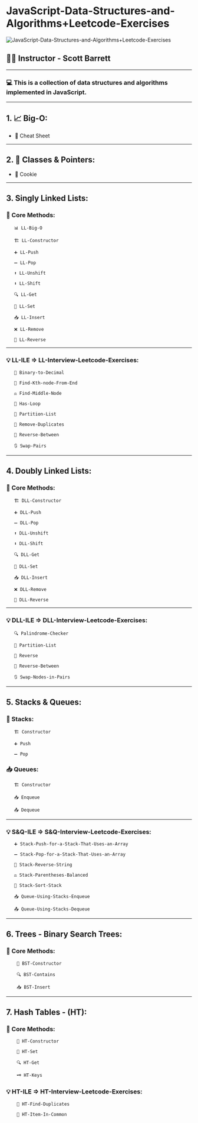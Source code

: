 ﻿# JavaScript-Data-Structures-and-Algorithms+Leetcode-Exercises

![JavaScript-Data-Structures-and-Algorithms+Leetcode-Exercises](https://img-c.udemycdn.com/course/750x422/3406816_0ea7_10.jpg)

## 👨‍🏫 Instructor - Scott Barrett

---

### 💻 This is a collection of data structures and algorithms implemented in JavaScript.

---

## 1. 📈 Big-O:

- 📄 Cheat Sheet

---

## 2. 🧱 Classes & Pointers:

- 🍪 Cookie

---

## 3. Singly Linked Lists:

### 📘 Core Methods:

       📊 LL-Big-O

       🏗️ LL-Constructor

       ➕ LL-Push

       ➖ LL-Pop

       ⬆️ LL-Unshift

       ⬇️ LL-Shift

       🔍 LL-Get

       📝 LL-Set

       📥 LL-Insert

       ❌ LL-Remove

       🔁 LL-Reverse


---

### 💡 LL-ILE => LL-Interview-Leetcode-Exercises:

       🔢 Binary-to-Decimal

       🎯 Find-Kth-node-From-End

       ⚖️ Find-Middle-Node

       🔁 Has-Loop

       🧩 Partition-List

       🚫 Remove-Duplicates

       🔄 Reverse-Between

       🔃 Swap-Pairs

---

## 4. Doubly Linked Lists:

### 📘 Core Methods:

       🏗️ DLL-Constructor

       ➕ DLL-Push

       ➖ DLL-Pop

       ⬆️ DLL-Unshift

       ⬇️ DLL-Shift

       🔍 DLL-Get

       📝 DLL-Set

       📥 DLL-Insert

       ❌ DLL-Remove

       🔁 DLL-Reverse

---

### 💡 DLL-ILE => DLL-Interview-Leetcode-Exercises:

       🔍 Palindrome-Checker

       🧩 Partition-List

       🔁 Reverse

       🔄 Reverse-Between

       🔃 Swap-Nodes-in-Pairs

---

## 5. Stacks & Queues:

### 🥞 Stacks:

       🏗️ Constructor

       ➕ Push

       ➖ Pop

### 📥 Queues:

       🏗️ Constructor

       📥 Enqueue

       📤 Dequeue

---

### 💡 S&Q-ILE => S&Q-Interview-Leetcode-Exercises:

       ➕ Stack-Push-for-a-Stack-That-Uses-an-Array

       ➖ Stack-Pop-for-a-Stack-That-Uses-an-Array

       🔁 Stack-Reverse-String

       ⚖️ Stack-Parentheses-Balanced

       🧮 Stack-Sort-Stack

       📥 Queue-Using-Stacks-Enqueue

       📤 Queue-Using-Stacks-Dequeue

---

## 6. Trees - <BST> Binary Search Trees:

### 📘 Core Methods:

        🧩 BST-Constructor

        🔍 BST-Contains

        📥 BST-Insert

---

## 7. Hash Tables - (HT):

### 📘 Core Methods:

        🧩 HT-Constructor

        📝 HT-Set

        🔍 HT-Get

        🗝️ HT-Keys

### 💡 HT-ILE => HT-Interview-Leetcode-Exercises:

        🔁 HT-Find-Duplicates

        🤝 HT-Item-In-Common
